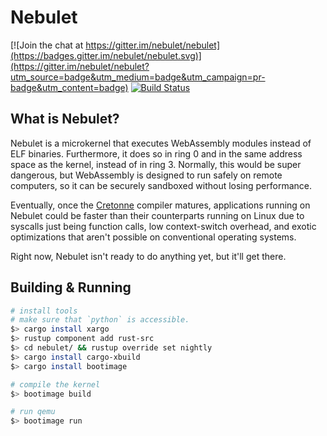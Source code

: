 # Nebulet

[![Join the chat at https://gitter.im/nebulet/nebulet](https://badges.gitter.im/nebulet/nebulet.svg)](https://gitter.im/nebulet/nebulet?utm_source=badge&utm_medium=badge&utm_campaign=pr-badge&utm_content=badge)
[![Build Status](https://travis-ci.org/nebulet/nebulet.svg?branch=master)](https://travis-ci.org/nebulet/nebulet)

## What is Nebulet?

Nebulet is a microkernel that executes WebAssembly modules instead of ELF binaries. Furthermore, it does so in ring 0 and in the same address space as the kernel, instead of in ring 3. Normally, this would be super dangerous, but WebAssembly is designed to run safely on remote computers, so it can be securely sandboxed without losing performance.

Eventually, once the [Cretonne](https://github.com/cretonne/cretonne) compiler matures, applications running on Nebulet could be faster than their counterparts running on Linux due to syscalls just being function calls, low context-switch overhead, and exotic optimizations that aren't possible on conventional operating systems.

Right now, Nebulet isn't ready to do anything yet, but it'll get there.

## Building & Running

```sh
# install tools
# make sure that `python` is accessible.
$> cargo install xargo
$> rustup component add rust-src
$> cd nebulet/ && rustup override set nightly
$> cargo install cargo-xbuild
$> cargo install bootimage

# compile the kernel
$> bootimage build

# run qemu
$> bootimage run
```
